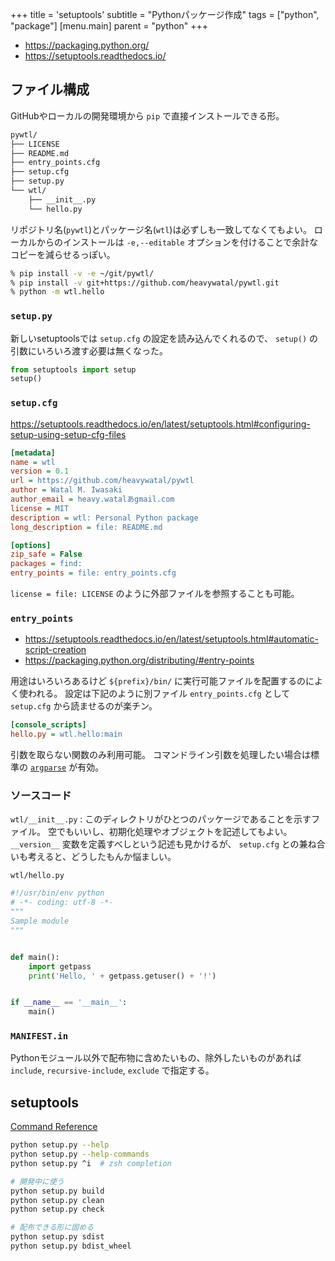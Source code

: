 +++
title = 'setuptools'
subtitle = "Pythonパッケージ作成"
tags = ["python", "package"]
[menu.main]
  parent = "python"
+++

- https://packaging.python.org/
- https://setuptools.readthedocs.io/

## ファイル構成

GitHubやローカルの開発環境から `pip` で直接インストールできる形。

```sh
pywtl/
├── LICENSE
├── README.md
├── entry_points.cfg
├── setup.cfg
├── setup.py
└── wtl/
    ├── __init__.py
    └── hello.py
```

リポジトリ名(`pywtl`)とパッケージ名(`wtl`)は必ずしも一致してなくてもよい。
ローカルからのインストールは `-e,--editable`
オプションを付けることで余計なコピーを減らせるっぽい。

```sh
% pip install -v -e ~/git/pywtl/
% pip install -v git+https://github.com/heavywatal/pywtl.git
% python -m wtl.hello
```


### `setup.py`

新しいsetuptoolsでは `setup.cfg` の設定を読み込んでくれるので、
`setup()` の引数にいろいろ渡す必要は無くなった。

```py
from setuptools import setup
setup()
```

### `setup.cfg`

https://setuptools.readthedocs.io/en/latest/setuptools.html#configuring-setup-using-setup-cfg-files

```ini
[metadata]
name = wtl
version = 0.1
url = https://github.com/heavywatal/pywtl
author = Watal M. Iwasaki
author_email = heavy.watalあgmail.com
license = MIT
description = wtl: Personal Python package
long_description = file: README.md

[options]
zip_safe = False
packages = find:
entry_points = file: entry_points.cfg
```

`license = file: LICENSE` のように外部ファイルを参照することも可能。

### `entry_points`

- https://setuptools.readthedocs.io/en/latest/setuptools.html#automatic-script-creation
- https://packaging.python.org/distributing/#entry-points

用途はいろいろあるけど
`${prefix}/bin/` に実行可能ファイルを配置するのによく使われる。
設定は下記のように別ファイル `entry_points.cfg` として
`setup.cfg` から読ませるのが楽チン。

```ini
[console_scripts]
hello.py = wtl.hello:main
```

引数を取らない関数のみ利用可能。
コマンドライン引数を処理したい場合は標準の
[`argparse`](https://docs.python.org/3/library/argparse.html) が有効。


### ソースコード

`wtl/__init__.py`
: このディレクトリがひとつのパッケージであることを示すファイル。
  空でもいいし、初期化処理やオブジェクトを記述してもよい。
  `__version__` 変数を定義すべしという記述も見かけるが、
  `setup.cfg` との兼ね合いも考えると、どうしたもんか悩ましい。

`wtl/hello.py`
```py
#!/usr/bin/env python
# -*- coding: utf-8 -*-
"""
Sample module
"""


def main():
    import getpass
    print('Hello, ' + getpass.getuser() + '!')


if __name__ == '__main__':
    main()
```


### `MANIFEST.in`

Pythonモジュール以外で配布物に含めたいもの、除外したいものがあれば
`include`, `recursive-include`, `exclude`
で指定する。


## setuptools

[Command Reference](https://setuptools.readthedocs.io/en/latest/setuptools.html#command-reference)

```sh
python setup.py --help
python setup.py --help-commands
python setup.py ^i  # zsh completion

# 開発中に使う
python setup.py build
python setup.py clean
python setup.py check

# 配布できる形に固める
python setup.py sdist
python setup.py bdist_wheel
```

